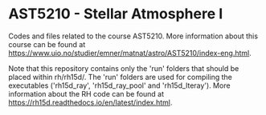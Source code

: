 # AST5210 - Stellar Atmosphere I
Codes and files related to the course AST5210. More information about this course can be found at https://www.uio.no/studier/emner/matnat/astro/AST5210/index-eng.html.

Note that this repository contains only the 'run' folders that should be placed within rh/rh15d/. The 'run' folders are used for compiling the executables ('rh15d_ray', 'rh15d_ray_pool' and 'rh15d_lteray'). More information about the RH code can be found at https://rh15d.readthedocs.io/en/latest/index.html.


